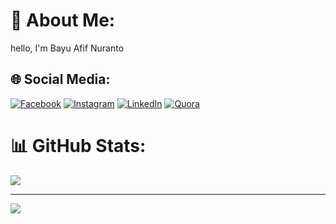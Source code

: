 # 💫 About Me:
hello, I'm Bayu Afif Nuranto


## 🌐 Social Media:
[![Facebook](https://img.shields.io/badge/Facebook-%231877F2.svg?logo=Facebook&logoColor=white)](https://facebook.com/bayu.nuranto) [![Instagram](https://img.shields.io/badge/Instagram-%23E4405F.svg?logo=Instagram&logoColor=white)](https://instagram.com/bayunuranto14) [![LinkedIn](https://img.shields.io/badge/LinkedIn-%230077B5.svg?logo=linkedin&logoColor=white)](https://linkedin.com/in/bayu-nuranto) [![Quora](https://img.shields.io/badge/Quora-%23B92B27.svg?logo=Quora&logoColor=white)](https://quora.com/profile/Bayu-Nuranto) 


# 📊 GitHub Stats:
![](https://github-readme-stats.vercel.app/api/top-langs/?username=bayunuranto14&theme=dark&hide_border=false&include_all_commits=true&count_private=true&layout=compact)

---
[![](https://visitcount.itsvg.in/api?id=bayunuranto14&icon=0&color=0)](https://visitcount.itsvg.in)

